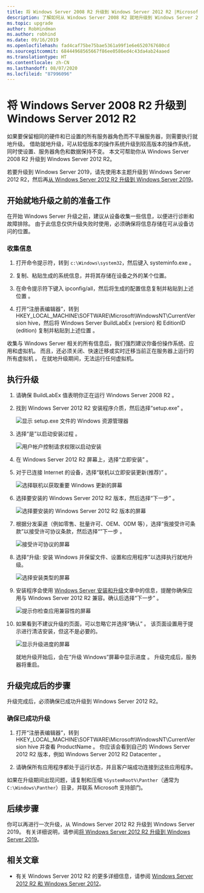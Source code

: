 ```yaml
---
title: 将 Windows Server 2008 R2 升级到 Windows Server 2012 R2 |Microsoft Docs
description: 了解如何从 Windows Server 2008 R2 就地升级到 Windows Server 2012 R2。
ms.topic: upgrade
author: RobHindman
ms.author: robhind
ms.date: 09/16/2019
ms.openlocfilehash: fad4caf75be75bae5361a99f1e6e6520767680cd
ms.sourcegitcommit: 68444968565667f86ee0586ed4c43da4ab24aaed
ms.translationtype: HT
ms.contentlocale: zh-CN
ms.lasthandoff: 08/07/2020
ms.locfileid: "87996096"
---
```

# <a name="upgrade-windows-server-2008-r2-to-windows-server-2012-r2"></a>将 Windows Server 2008 R2 升级到 Windows Server 2012 R2

如果要保留相同的硬件和已设置的所有服务器角色而不平展服务器，则需要执行就地升级。 借助就地升级，可从较低版本的操作系统升级到较高版本的操作系统，同时使设置、服务器角色和数据保持不变。 本文可帮助你从 Windows Server 2008 R2 升级到 Windows Server 2012 R2。

若要升级到 Windows Server 2019，请先使用本主题升级到 Windows Server 2012 R2，然后再[从 Windows Server 2012 R2 升级到 Windows Server 2019](upgrade-2012r2-to-2019.md)。

## <a name="before-you-begin-your-in-place-upgrade"></a>开始就地升级之前的准备工作

在开始 Windows Server 升级之前，建议从设备收集一些信息，以便进行诊断和故障排除。 由于此信息仅供升级失败时使用，必须确保将信息存储在可从设备访问的位置。

### <a name="to-collect-your-info"></a>收集信息

1. 打开命令提示符，转到 `c:\Windows\system32`，然后键入 systeminfo.exe  。

2. 复制、粘贴生成的系统信息，并将其存储在设备之外的某个位置。

3. 在命令提示符下键入 ipconfig/all，然后将生成的配置信息复制并粘贴到上述位置  。

4. 打开“注册表编辑器”，转到 HKEY_LOCAL_MACHINE\SOFTWARE\Microsoft\WindowsNT\CurrentVersion hive，然后将 Windows Server BuildLabEx (version) 和 EditionID (edition) 复制并粘贴到上述位置   。

收集与 Windows Server 相关的所有信息后，我们强烈建议你备份操作系统、应用和虚拟机。 而且，还必须关闭、快速迁移或实时迁移当前正在服务器上运行的所有虚拟机    。 在就地升级期间，无法运行任何虚拟机。

## <a name="to-perform-the-upgrade"></a>执行升级

1. 请确保 BuildLabEx 值表明你正在运行 Windows Server 2008 R2  。

2. 找到 Windows Server 2012 R2 安装程序介质，然后选择“setup.exe”  。

    ![显示 setup.exe 文件的 Windows 资源管理器](media/upgrade-2008r2-2012r2/setup-2012r2.png)

3. 选择“是”以启动安装过程  。

    ![用户帐户控制请求权限以启动安装](media/upgrade-2008r2-2012r2/start-setup-uac-box.png)

4. 在 Windows Server 2012 R2 屏幕上，选择“立即安装”  。

5. 对于已连接 Internet 的设备，选择“联机以立即安装更新(推荐)”  。

    ![选择联机以获取重要 Windows 更新的屏幕](media/upgrade-2008r2-2012r2/imp-updates-win-setup.png)

6. 选择要安装的 Windows Server 2012 R2 版本，然后选择“下一步”  。

    ![选择要安装的 Windows Server 2012 R2 版本的屏幕](media/upgrade-2008r2-2012r2/select-os-edition.png)

7. 根据分发渠道（例如零售、批量许可、OEM、ODM 等），选择“我接受许可条款”以接受许可协议条款，然后选择“”下一步   。

    ![接受许可协议的屏幕](media/upgrade-2008r2-2012r2/license-terms.png)

8. 选择“升级:  安装 Windows 并保留文件、设置和应用程序”以选择执行就地升级。

    ![选择安装类型的屏幕](media/upgrade-2008r2-2012r2/choose-install-upgrade.png)

9. 安装程序会使用 [Windows Server 安装和升级](../get-started/installation-and-upgrade.md)文章中的信息，提醒你确保应用与 Windows Server 2012 R2 兼容。确认后选择“下一步”  。

    ![提示你检查应用兼容性的屏幕](media/upgrade-2008r2-2012r2/compatibility-report.png)

10. 如果看到不建议升级的页面，可以忽略它并选择“确认”  。 该页面设置用于提示进行清洁安装，但这不是必要的。

    ![显示升级进度的屏幕](media/upgrade-2008r2-2012r2/upgrading-windows-with-progress.png)

    就地升级开始后，会在“升级 Windows”屏幕中显示进度  。 升级完成后，服务器将重启。

## <a name="after-your-upgrade-is-done"></a>升级完成后的步骤

升级完成后，必须确保已成功升级到 Windows Server 2012 R2。

### <a name="to-make-sure-your-upgrade-was-successful"></a>确保已成功升级

1. 打开“注册表编辑器”，转到 HKEY_LOCAL_MACHINE\SOFTWARE\Microsoft\WindowsNT\CurrentVersion hive 并查看 ProductName  。 你应该会看到自己的 Windows Server 2012 R2 版本，例如 Windows Server 2012 R2 Datacenter  。

2. 请确保所有应用程序都处于运行状态，并且客户端成功连接到这些应用程序。

如果在升级期间出现问题，请复制和压缩 `%SystemRoot%\Panther`（通常为 `C:\Windows\Panther`）目录，并联系 Microsoft 支持部门。

## <a name="next-steps"></a>后续步骤

你可以再进行一次升级，从 Windows Server 2012 R2 升级到 Windows Server 2019。 有关详细说明，请参阅[将 Windows Server 2012 R2 升级到 Windows Server 2019](upgrade-2012r2-to-2019.md)。

## <a name="related-articles"></a>相关文章

- 有关 Windows Server 2012 R2 的更多详细信息，请参阅 [Windows Server 2012 R2 和 Windows Server 2012](/previous-versions/windows/it-pro/windows-server-2012-R2-and-2012/hh801901(v=ws.11))。